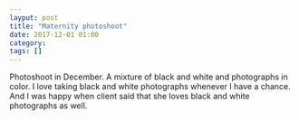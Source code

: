 ```yaml
---
layput: post
title: "Maternity photoshoot"
date: 2017-12-01 01:00
category: 
tags: []
---
```


Photoshoot in December. A mixture of black and white and photographs in color. I love taking black and white photographs whenever I have a chance. And I was happy when client said that she loves black and white photographs as well.